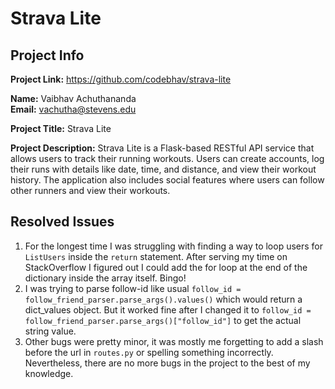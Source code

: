 # Strava Lite

## Project Info

**Project Link:** https://github.com/codebhav/strava-lite

**Name:** Vaibhav Achuthananda  
**Email:** vachutha@stevens.edu

**Project Title:** Strava Lite

**Project Description:** Strava Lite is a Flask-based RESTful API service that allows users to track their running workouts. Users can create accounts, log their runs with details like date, time, and distance, and view their workout history. The application also includes social features where users can follow other runners and view their workouts.

## Resolved Issues

1. For the longest time I was struggling with finding a way to loop users for `ListUsers` inside the `return` statement. After serving my time on StackOverflow I figured out I could add the for loop at the end of the dictionary inside the array itself. Bingo!
2. I was trying to parse follow-id like usual `follow_id = follow_friend_parser.parse_args().values()` which would return a dict_values object. But it worked fine after I changed it to `follow_id = follow_friend_parser.parse_args()["follow_id"]` to get the actual string value.
3. Other bugs were pretty minor, it was mostly me forgetting to add a slash before the url in `routes.py` or spelling something incorrectly. Nevertheless, there are no more bugs in the project to the best of my knowledge.
